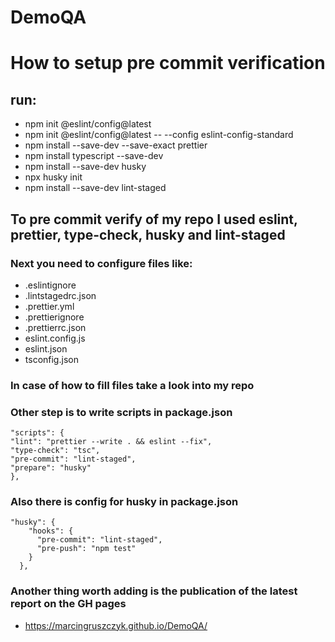 # DemoQA

# How to setup pre commit verification

## run:

- npm init @eslint/config@latest
- npm init @eslint/config@latest -- --config eslint-config-standard
- npm install --save-dev --save-exact prettier
- npm install typescript --save-dev
- npm install --save-dev husky
- npx husky init
- npm install --save-dev lint-staged

## To pre commit verify of my repo I used eslint, prettier, type-check, husky and lint-staged

### Next you need to configure files like:

- .eslintignore
- .lintstagedrc.json
- .prettier.yml
- .prettierignore
- .prettierrc.json
- eslint.config.js
- eslint.json
- tsconfig.json

### In case of how to fill files take a look into my repo

### Other step is to write scripts in package.json

```
"scripts": {
"lint": "prettier --write . && eslint --fix",
"type-check": "tsc",
"pre-commit": "lint-staged",
"prepare": "husky"
},
```

### Also there is config for husky in package.json

```
"husky": {
    "hooks": {
      "pre-commit": "lint-staged",
      "pre-push": "npm test"
    }
  },
```

### Another thing worth adding is the publication of the latest report on the GH pages

* https://marcingruszczyk.github.io/DemoQA/